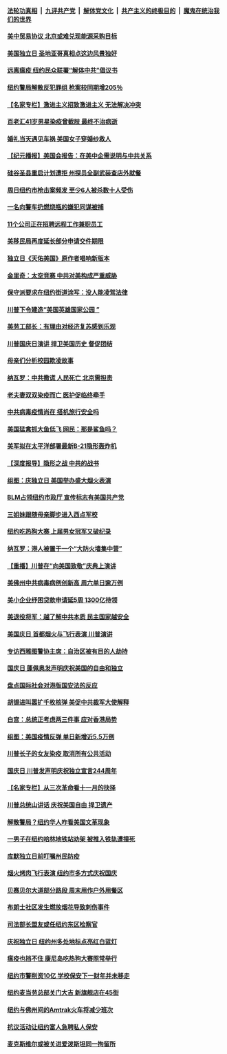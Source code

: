 

####  [法轮功真相](../../../../basic/blob/master/README.md?t=07062231) &nbsp;|&nbsp; [九评共产党](../../../../9ping.md/blob/master/README.md?t=07062231) &nbsp;|&nbsp; [解体党文化](../../../../jtdwh.md/blob/master/README.md?t=07062231)  &nbsp;|&nbsp; [共产主义的终极目的](../../../../gczydzjmd.md/blob/master/README.md?t=07062231) &nbsp;|&nbsp; [魔鬼在统治我们的世界](../../../../mgztzwmdsj.md/blob/master/README.md?t=07062231) 

#### [美中贸易协议 北京或难兑现能源采购目标](../pages/nsc412/n12236355.md?t=07062231) 

#### [美国独立日 圣地亚哥真相点这边风景独好](../pages/nsc412/n12236330.md?t=07062231) 

#### [远离瘟疫 纽约民众联署“解体中共”倡议书](../pages/nsc412/n12235230.md?t=07062231) 

#### [纽约警局解散反犯罪组 枪案较同期增205％](../pages/nsc412/n12235227.md?t=07062231) 

#### [【名家专栏】激进主义招致激进主义 无法解决冲突](../pages/nsc412/n12223379.md?t=07062231) 

#### [百老汇41岁男星染疫曾截肢 最终不治病逝](../pages/nsc412/n12235597.md?t=07062231) 

#### [婚礼当天遇见车祸 美国女子穿婚纱救人](../pages/nsc412/n12235316.md?t=07062231) 

#### [【纪元播报】美国会报告：在美中企需说明与中共关系](../pages/nsc412/n12235266.md?t=07062231) 

#### [硅谷圣县重启计划遭拒    州探员全副武装查店外就餐](../pages/nsc412/n12235364.md?t=07062231) 

#### [周日纽约市枪击案频发  至少6人被杀数十人受伤](../pages/nsc412/n12235213.md?t=07062231) 

#### [一名向警车扔燃烧瓶的嫌犯同谋被捕](../pages/nsc412/n12235224.md?t=07062231) 

#### [11个公司正在招聘远程工作兼职员工](../pages/nsc412/n12231354.md?t=07062231) 

#### [美移民局再度延长部分申请交件期限](../pages/nsc412/n12234882.md?t=07062231) 

#### [独立日《天佑美国》原作者唱响新版本](../pages/nsc412/n12234638.md?t=07062231) 

#### [金里奇：太空竞赛 中共对美构成严重威胁](../pages/nsc412/n12234710.md?t=07062231) 

#### [保守派要求在纽约街道涂写：没人能凌驾法律](../pages/nsc412/n12234639.md?t=07062231) 

#### [川普下令建造“美国英雄国家公园 ”](../pages/nsc412/n12234559.md?t=07062231) 

#### [美劳工部长：有理由对经济复苏感到乐观](../pages/nsc412/n12234411.md?t=07062231) 

#### [川普国庆日演讲 捍卫美国历史 督促团结](../pages/nsc412/n12234287.md?t=07062231) 

#### [母亲们分析校园欺凌故事](../pages/nsc412/n12234307.md?t=07062231) 

#### [纳瓦罗：中共撒谎 人民死亡 北京需担责](../pages/nsc412/n12233467.md?t=07062231) 

#### [老夫妻双双染疫而亡 医护促临终牵手](../pages/nsc412/n12233242.md?t=07062231) 

#### [中共病毒疫情尚在 搭机旅行安全吗](../pages/nsc412/n12223530.md?t=07062231) 

#### [美国猛禽抓大鱼低飞 网民：那是鲨鱼吗？](../pages/nsc412/n12233469.md?t=07062231) 

#### [美军拟在太平洋部署最新B-21隐形轰炸机](../pages/nsc412/n12226255.md?t=07062231) 

#### [【深度报导】隐形之战 中共的战书](../pages/nsc412/n12200980.md?t=07062231) 

#### [组图：庆独立日 美国举办盛大烟火表演](../pages/nsc412/n12233243.md?t=07062231) 

#### [BLM占领纽约市政厅 宣传标志有美国共产党](../pages/nsc412/n12232836.md?t=07062231) 

#### [三姐妹跟随母亲脚步进入西点军校](../pages/nsc412/n12233081.md?t=07062231) 

#### [纽约吃热狗大赛 上届男女冠军又破纪录](../pages/nsc412/n12233123.md?t=07062231) 

#### [纳瓦罗：港人被置于一个“大防火墙集中营”](../pages/nsc412/n12233112.md?t=07062231) 

#### [【重播】川普在“向美国致敬”庆典上演讲](../pages/nsc412/n12232497.md?t=07062231) 

#### [美佛州中共病毒病例创新高 周六单日逾万例](../pages/nsc412/n12233110.md?t=07062231) 

#### [美小企业纾困贷款申请延5周 1300亿待领](../pages/nsc412/n12233039.md?t=07062231) 

#### [美退役将军：越了解中共本质 民主国家越安全](../pages/nsc412/n12232962.md?t=07062231) 

#### [美国庆日 首都烟火与飞行表演 川普演讲](../pages/nsc412/n12233006.md?t=07062231) 

#### [专访西雅图警协主席：自治区被有目的人劫持](../pages/nsc412/n12232937.md?t=07062231) 

#### [国庆日 蓬佩奥发声明庆祝美国的自由和独立](../pages/nsc412/n12232950.md?t=07062231) 

#### [盘点国际社会对港版国安法的反应](../pages/nsc412/n12232843.md?t=07062231) 

#### [胡锡进叫嚣扩千枚核弹 美促中共裁军大使解释](../pages/nsc412/n12231558.md?t=07062231) 

#### [白宫：总统正考虑两三件事 应对香港局势](../pages/nsc412/n12232772.md?t=07062231) 

#### [组图：美国疫情反弹 单日新增近5.5万例](../pages/nsc412/n12232063.md?t=07062231) 

#### [川普长子的女友染疫 取消所有公共活动](../pages/nsc412/n12232626.md?t=07062231) 

#### [国庆日 川普发声明庆祝独立宣言244周年](../pages/nsc412/n12232602.md?t=07062231) 

#### [【名家专栏】从三次革命看十一月的抉择](../pages/nsc412/n12231190.md?t=07062231) 

#### [川普总统山讲话 庆祝美国自由 捍卫遗产](../pages/nsc412/n12232405.md?t=07062231) 

#### [解散警局？纽约华人咋看美国文革现象](../pages/nsc412/n12231910.md?t=07062231) 

#### [一男子在纽约哈林地铁站劝架 被推入铁轨遭撞死](../pages/nsc412/n12231917.md?t=07062231) 

#### [库默独立日前叮嘱州民防疫](../pages/nsc412/n12231919.md?t=07062231) 

#### [烟火烤肉飞行表演 纽约市多方式庆祝国庆](../pages/nsc412/n12231922.md?t=07062231) 

#### [贝赛贝尔大道部分路段  周末用作户外用餐区](../pages/nsc412/n12231925.md?t=07062231) 

#### [布朗士社区发生燃放烟花导致刺伤事件](../pages/nsc412/n12231928.md?t=07062231) 

#### [司法部长盟友或任纽约东区检察官](../pages/nsc412/n12231930.md?t=07062231) 

#### [庆祝独立日   纽约州多处地标点亮红白蓝灯](../pages/nsc412/n12231933.md?t=07062231) 

#### [瘟疫也挡不住 康尼岛吃热狗大赛照常举行](../pages/nsc412/n12231938.md?t=07062231) 

#### [纽约市警削资10亿  学校保安下一财年并未移走](../pages/nsc412/n12231941.md?t=07062231) 

#### [纽约麦当劳总部关门大吉 新旗舰店在45街](../pages/nsc412/n12231945.md?t=07062231) 

#### [纽约与佛州间的Amtrak火车将减少班次](../pages/nsc412/n12231950.md?t=07062231) 

#### [抗议活动让纽约富人急聘私人保安](../pages/nsc412/n12231943.md?t=07062231) 

#### [麦克斯维尔或被关进爱泼斯坦同一拘留所](../pages/nsc412/n12231879.md?t=07062231) 


